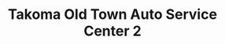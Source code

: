 ---
title: "Takoma Old Town Auto Service Center 2"
url: /silver-spring/takoma-old-town-auto-service-center-2/
shop: car repair
---
